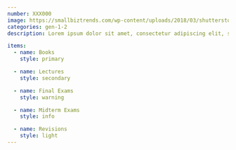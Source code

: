 ```yaml
---
number: XXX000
image: https://smallbiztrends.com/wp-content/uploads/2018/03/shutterstock_705804559-850x476.jpg
categories: gen-1-2
description: Lorem ipsum dolor sit amet, consectetur adipiscing elit, sed do eiusmod tempor incididunt ut labore et dolore magna aliqua. Ut enim ad minim veniam, quis nostrud exercitation ullamco laboris nisi ut aliquip ex ea commodo consequat.

items:
  - name: Books
    style: primary

  - name: Lectures
    style: secondary

  - name: Final Exams
    style: warning

  - name: Midterm Exams
    style: info

  - name: Revisions
    style: light
---
```

